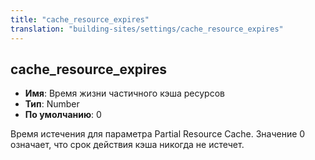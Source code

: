 ```yaml
---
title: "cache_resource_expires"
translation: "building-sites/settings/cache_resource_expires"
---
```


## cache_resource_expires

-   **Имя**: Время жизни частичного кэша ресурсов
-   **Тип**: Number
-   **По умолчанию**: 0

Время истечения для параметра Partial Resource Cache. Значение 0 означает, что срок действия кэша никогда не истечет.
